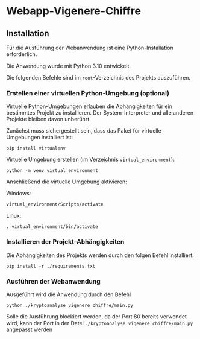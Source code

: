 # Webapp-Vigenere-Chiffre

## Installation

Für die Ausführung der Webanwendung ist eine Python-Installation erforderlich. 

Die Anwendung wurde mit Python 3.10 entwickelt. 

Die folgenden Befehle sind im ``root``-Verzeichnis des Projekts auszuführen.


### Erstellen einer virtuellen Python-Umgebung (optional)

Virtuelle Python-Umgebungen erlauben die Abhängigkeiten für ein bestimmtes Projekt zu installieren. 
Der System-Interpreter und alle anderen Projekte bleiben davon unberührt.

Zunächst muss sichergestellt sein, dass das Paket für virtuelle Umgebungen installiert ist:

```
pip install virtualenv
```

Virtuelle Umgebung erstellen (im Verzeichnis ``virtual_environment``):

```
python -m venv virtual_environment
```

Anschließend die virtuelle Umgebung aktivieren:

Windows:

```
virtual_environment/Scripts/activate
```

Linux:

```
. virtual_environment/bin/activate
```

### Installieren der Projekt-Abhängigkeiten

Die Abhängigkeiten des Projekts werden durch den folgen Befehl installiert:

```
pip install -r ./requirements.txt
```

### Ausführen der Webanwendung

Ausgeführt wird die Anwendung durch den Befehl

```
python ./kryptoanalyse_vigenere_chiffre/main.py 
```

Solle die Ausführung blockiert werden, da der Port 80 bereits verwendet wird, kann der Port in der Datei 
``./kryptoanalyse_vigenere_chiffre/main.py `` angepasst werden
